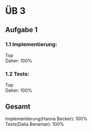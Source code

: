 # ÜB 3
## Aufgabe 1
### 1.1 Implementierung:
Top  
Daher: 100%
### 1.2 Tests:
Top  
Daher: 100%
## Gesamt
Implementierung(Hanna Becker): 100%  
Tests(Dalia Benamar): 100%
